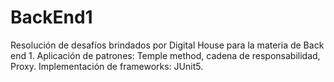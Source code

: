 # BackEnd1
Resolución de desafíos brindados por Digital House para la materia de Back end 1. Aplicación de patrones: Temple method, cadena de responsabilidad, Proxy. Implementación de frameworks: JUnit5.
